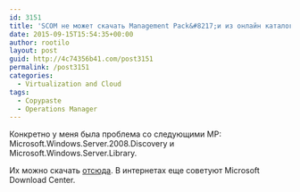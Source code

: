 ```yaml
---
id: 3151
title: 'SCOM не может скачать Management Pack&#8217;и из онлайн каталога'
date: 2015-09-15T15:54:35+00:00
author: rootilo
layout: post
guid: http://4c74356b41.com/post3151
permalink: /post3151
categories:
  - Virtualization and Cloud
tags:
  - Copypaste
  - Operations Manager
---
```

Конкретно у меня была проблема со следующими MP: Microsoft.Windows.Server.2008.Discovery и Microsoft.Windows.Server.Library. 

Их можно скачать [отсюда](http://www.microsoft.com/en-in/download/details.aspx?id=9296). В интернетах еще советуют Microsoft Download Center.